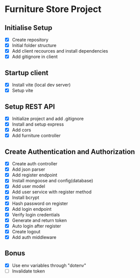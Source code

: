 # Furniture Store Project

## Initialise Setup
 - [X] Create repository
 - [X] Initial folder structure
 - [X] Add client recources and install dependencies
 - [X] Add gitignore in client

## Startup client
 - [X] Install vite (local dev server)
 - [X] Setup vite

## Setup REST API
 - [X] Initialize project and add .gitignore
 - [X] Install and setup express
 - [X] Add cors
 - [X] Add furniture controller

## Create Authentication and Authorization
 - [X] Create auth controller
 - [X] Add json parser
 - [X] Add register endpoint
 - [X] Install mongoose and config(database)
 - [X] Add user model
 - [X] Add user service with register method
 - [X] Install bcrypt
 - [X] Hash password on register
 - [X] Add login endpoint
 - [X] Verify login credentials
 - [X] Generate and return token
 - [X] Auto login after register
 - [X] Create logout
 - [X] Add auth middleware

## Bonus
 - [X] Use env variables through "dotenv"
 - [ ] Invalidate token
